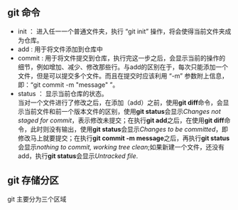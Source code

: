 ## git 命令
* init ： 进入任一一个普通文件夹，执行 “git init” 操作，将会使得当前文件夹成为仓库。
* add : 用于将文件添加到仓库中
* commit : 用于将文件提交到仓库，执行完这一步之后，会显示当前的操作的细节，例如增加、减少、修改那些行。与add的区别在于，每次只能添加一个文件，但是可以提交多个文件。而且在提交时应该利用 “-m” 参数附上信息，即：“git commit -m "message" ”。
* status ： 显示当前仓库的状态。<br>
当对一个文件进行了修改之后，在添加（add）之前，使用**git diff**命令，会显示当前文件和前一个版本文件的区别，使用**git status**会显示*Changes not staged for commit*，表示修改未提交；在执行**git add**之后，在使用**git diff**命令，此时则没有输出，使用**git status**会显示*Changes to be committed*，即修改马上就要提交；在执行**git commit -m message**之后，再执行**git status**会显示*nothing to commit, working tree clean*;如果新建一个文件，还没有add，执行**git status**会显示*Untracked file*.
## git 存储分区
git 主要分为三个区域
